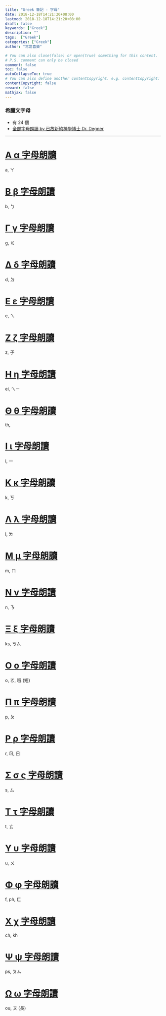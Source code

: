 ```yaml
---
title: "Greek 筆記 - 字母"
date: 2018-12-18T14:21:20+08:00
lastmod: 2018-12-18T14:21:20+08:00
draft: false
keywords: ["Greek"]
description: ""
tags:  ["Greek"]
categories: ["Greek"]
author: "常常喜樂"

# You can also close(false) or open(true) something for this content.
# P.S. comment can only be closed
comment: false
toc: false
autoCollapseToc: true
# You can also define another contentCopyright. e.g. contentCopyright: "This is another copyright."
contentCopyright: false
reward: false
mathjax: false
---
```


### 希臘文字母
- 有 24 個  
- [全部字母朗讀 by 已故新約神學博士 Dr. Degner](/mp3-greek/g00.mp3 "全部字母朗讀")

---

# [Α α 字母朗讀](/mp3-greek/g01.mp3 "Α α 字母朗讀")
a, ㄚ

# [Β β 字母朗讀](/mp3-greek/g02.mp3 "Β β 字母朗讀")
b, ㄅ

# [Γ γ 字母朗讀](/mp3-greek/g03.mp3 "Γ γ 字母朗讀")
g, ㄍ

# [Δ δ 字母朗讀](/mp3-greek/g04.mp3 "Δ δ 字母朗讀")
d, ㄉ

# [Ε ε 字母朗讀](/mp3-greek/g05.mp3 "Ε ε 字母朗讀")
e, ㄟ

# [Ζ ζ 字母朗讀](/mp3-greek/g06.mp3 "Ζ ζ 字母朗讀")
z, 子

# [Η η 字母朗讀](/mp3-greek/g07.mp3 "Η η 字母朗讀")
ei, ㄟㄧ

# [Θ θ 字母朗讀](/mp3-greek/g08.mp3 "Θ θ 字母朗讀")
th, 

# [Ι ι 字母朗讀](/mp3-greek/g09.mp3 "Ι ι 字母朗讀")
i, 一

# [Κ κ 字母朗讀](/mp3-greek/g10.mp3 "Κ κ 字母朗讀")
k, ㄎ

# [Λ λ 字母朗讀](/mp3-greek/g11.mp3 "Λ λ 字母朗讀")
l, ㄌ

# [Μ μ 字母朗讀](/mp3-greek/g12.mp3 "Μ μ 字母朗讀")
m, ㄇ

# [Ν ν 字母朗讀](/mp3-greek/g13.mp3 "Ν ν 字母朗讀")
n, ㄋ

# [Ξ ξ 字母朗讀](/mp3-greek/g14.mp3 "Ξ ξ 字母朗讀")
ks, ㄎㄙ

# [Ο ο 字母朗讀](/mp3-greek/g15.mp3 "Ο ο 字母朗讀")
o, ㄛ,  哦 (短)

# [Π π 字母朗讀](/mp3-greek/g16.mp3 "Π π 字母朗讀")
p, ㄆ

# [Ρ ρ 字母朗讀](/mp3-greek/g17.mp3 "Ρ ρ 字母朗讀")
r, ㄖ, 日

# [Σ σ ς 字母朗讀](/mp3-greek/g18.mp3 "Σ σ ς 字母朗讀")
s, ㄙ

# [Τ τ 字母朗讀](/mp3-greek/g19.mp3 "Τ τ 字母朗讀")
t, ㄊ

# [Υ υ 字母朗讀](/mp3-greek/g20.mp3 "Υ υ 字母朗讀")
u, ㄨ

# [Φ φ 字母朗讀](/mp3-greek/g21.mp3 "Φ φ 字母朗讀")
f, ph, ㄈ

# [Χ χ 字母朗讀](/mp3-greek/g22.mp3 "Χ χ 字母朗讀")
ch, kh

# [Ψ ψ 字母朗讀](/mp3-greek/g23.mp3 "Ψ ψ 字母朗讀")
ps, ㄆㄙ

# [Ω ω 字母朗讀](/mp3-greek/g24.mp3 "Ω ω 字母朗讀")
ou, ㄡ (長)